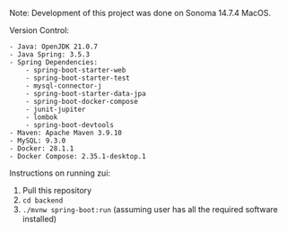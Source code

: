Note: Development of this project was done on Sonoma 14.7.4 MacOS.

Version Control:

    - Java: OpenJDK 21.0.7
    - Java Spring: 3.5.3
    - Spring Dependencies:
        - spring-boot-starter-web
        - spring-boot-starter-test
        - mysql-connector-j
        - spring-boot-starter-data-jpa
        - spring-boot-docker-compose
        - junit-jupiter
        - lombok
        - spring-boot-devtools
    - Maven: Apache Maven 3.9.10
    - MySQL: 9.3.0
    - Docker: 28.1.1
    - Docker Compose: 2.35.1-desktop.1

Instructions on running zui:
1. Pull this repository
2. `cd backend`
3. `./mvnw spring-boot:run` (assuming user has all the required software installed)